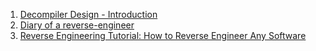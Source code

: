 1. [Decompiler Design - Introduction](http://www.backerstreet.com/decompiler/introduction.htm)
2. [Diary of a reverse-engineer](http://doar-e.github.io/)
3. [Reverse Engineering Tutorial: How to Reverse Engineer Any Software](https://blog.udemy.com/reverse-engineering-tutorial/)

